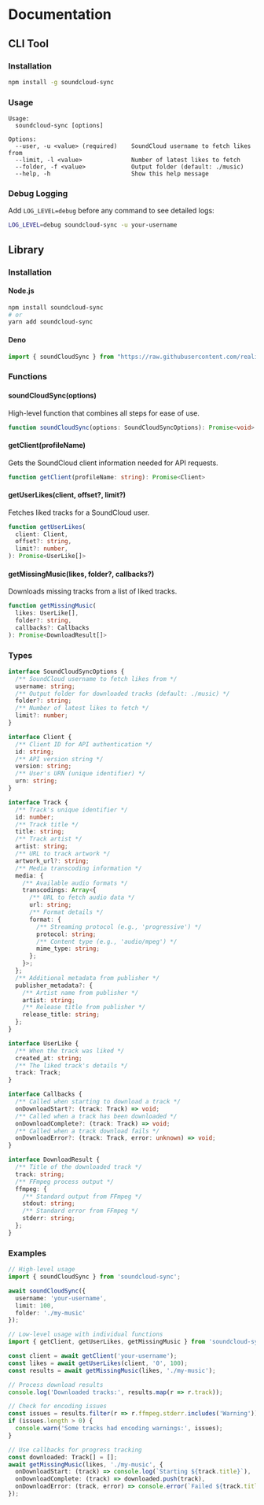 # Documentation

## CLI Tool

### Installation
```bash
npm install -g soundcloud-sync
```

### Usage
```
Usage:
  soundcloud-sync [options]

Options:
  --user, -u <value> (required)    SoundCloud username to fetch likes from
  --limit, -l <value>              Number of latest likes to fetch
  --folder, -f <value>             Output folder (default: ./music)
  --help, -h                       Show this help message
```

### Debug Logging
Add `LOG_LEVEL=debug` before any command to see detailed logs:
```bash
LOG_LEVEL=debug soundcloud-sync -u your-username
```

## Library

### Installation

#### Node.js
```bash
npm install soundcloud-sync
# or
yarn add soundcloud-sync
```

#### Deno
```typescript
import { soundCloudSync } from "https://raw.githubusercontent.com/realies/soundcloud-sync/master/mod.ts";
```

### Functions

#### soundCloudSync(options)

High-level function that combines all steps for ease of use.

```typescript
function soundCloudSync(options: SoundCloudSyncOptions): Promise<void>
```

#### getClient(profileName)

Gets the SoundCloud client information needed for API requests.

```typescript
function getClient(profileName: string): Promise<Client>
```

#### getUserLikes(client, offset?, limit?)

Fetches liked tracks for a SoundCloud user.

```typescript
function getUserLikes(
  client: Client,
  offset?: string,
  limit?: number,
): Promise<UserLike[]>
```

#### getMissingMusic(likes, folder?, callbacks?)

Downloads missing tracks from a list of liked tracks.

```typescript
function getMissingMusic(
  likes: UserLike[],
  folder?: string,
  callbacks?: Callbacks
): Promise<DownloadResult[]>
```

### Types

```typescript
interface SoundCloudSyncOptions {
  /** SoundCloud username to fetch likes from */
  username: string;
  /** Output folder for downloaded tracks (default: ./music) */
  folder?: string;
  /** Number of latest likes to fetch */
  limit?: number;
}

interface Client {
  /** Client ID for API authentication */
  id: string;
  /** API version string */
  version: string;
  /** User's URN (unique identifier) */
  urn: string;
}

interface Track {
  /** Track's unique identifier */
  id: number;
  /** Track title */
  title: string;
  /** Track artist */
  artist: string;
  /** URL to track artwork */
  artwork_url?: string;
  /** Media transcoding information */
  media: {
    /** Available audio formats */
    transcodings: Array<{
      /** URL to fetch audio data */
      url: string;
      /** Format details */
      format: {
        /** Streaming protocol (e.g., 'progressive') */
        protocol: string;
        /** Content type (e.g., 'audio/mpeg') */
        mime_type: string;
      };
    }>;
  };
  /** Additional metadata from publisher */
  publisher_metadata?: {
    /** Artist name from publisher */
    artist: string;
    /** Release title from publisher */
    release_title: string;
  };
}

interface UserLike {
  /** When the track was liked */
  created_at: string;
  /** The liked track's details */
  track: Track;
}

interface Callbacks {
  /** Called when starting to download a track */
  onDownloadStart?: (track: Track) => void;
  /** Called when a track has been downloaded */
  onDownloadComplete?: (track: Track) => void;
  /** Called when a track download fails */
  onDownloadError?: (track: Track, error: unknown) => void;
}

interface DownloadResult {
  /** Title of the downloaded track */
  track: string;
  /** FFmpeg process output */
  ffmpeg: {
    /** Standard output from FFmpeg */
    stdout: string;
    /** Standard error from FFmpeg */
    stderr: string;
  };
}
```

### Examples

```typescript
// High-level usage
import { soundCloudSync } from 'soundcloud-sync';

await soundCloudSync({
  username: 'your-username',
  limit: 100,
  folder: './my-music'
});

// Low-level usage with individual functions
import { getClient, getUserLikes, getMissingMusic } from 'soundcloud-sync';

const client = await getClient('your-username');
const likes = await getUserLikes(client, '0', 100);
const results = await getMissingMusic(likes, './my-music');

// Process download results
console.log('Downloaded tracks:', results.map(r => r.track));

// Check for encoding issues
const issues = results.filter(r => r.ffmpeg.stderr.includes('Warning'));
if (issues.length > 0) {
  console.warn('Some tracks had encoding warnings:', issues);
}

// Use callbacks for progress tracking
const downloaded: Track[] = [];
await getMissingMusic(likes, './my-music', {
  onDownloadStart: (track) => console.log(`Starting ${track.title}`),
  onDownloadComplete: (track) => downloaded.push(track),
  onDownloadError: (track, error) => console.error(`Failed ${track.title}:`, error)
});
